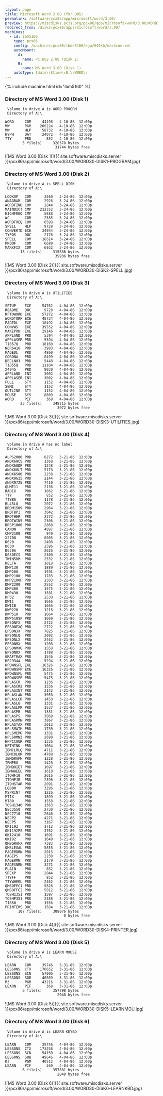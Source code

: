 ```yaml
---
layout: page
title: Microsoft Word 3.00 (for DOS)
permalink: /software/pcx86/app/microsoft/word/3.00/
preview: https://miscdisks.pcjs.org/pcx86/app/microsoft/word/3.00/WORD30-DISK1-PROGRAM.jpg
redirect_from: /disks/pcx86/apps/microsoft/word/3.00/
machines:
  - id: ibm5160
    type: pcx86
    config: /machines/pcx86/ibm/5160/ega/640kb/machine.xml
    autoMount:
      A:
        name: PC DOS 2.00 (Disk 1)
      B:
        name: MS Word 3.00 (Disk 1)
    autoType: $date\r$time\rB:\rWORD\r
---
```


{% include machine.html id="ibm5160" %}

### Directory of MS Word 3.00 (Disk 1)

     Volume in drive A is WORD PROGRM
     Directory of A:\

    WORD     COM     44498   4-10-86  12:00p
    MW       PGM    200224   4-10-86  12:00p
    MW       HLP     58732   4-10-86  12:00p
    HYPH     DAT     24072   4-10-86  12:00p
    TTY      PRD       852   4-10-86  12:00p
            5 file(s)     328378 bytes
                           31744 bytes free

![MS Word 3.00 (Disk 1)]({{ site.software.miscdisks.server }}/pcx86/app/microsoft/word/3.00/WORD30-DISK1-PROGRAM.jpg)

### Directory of MS Word 3.00 (Disk 2)

     Volume in drive A is SPELL DISK
     Directory of A:\

    LOOKUP   COM      3560   3-24-86  12:00p
    ANAGRAM  COM      2926   3-24-86  12:00p
    WORDFIND COM      2844   3-24-86  12:00p
    MAINDICT CMP    212352   3-24-86  12:00p
    HIGHFREQ CMP      5888   3-24-86  12:00p
    WC       COM      2585   3-24-86  12:00p
    WORDFREQ COM      6598   3-24-86  12:00p
    SPELL    HLP      9728   3-24-86  12:00p
    CONVERTD EXE     34944   3-24-86  12:00p
    TYPOS    DOC      2176   3-24-86  12:00p
    SPELL    COM     18614   3-24-86  12:00p
    PROOF    COM      6689   3-24-86  12:00p
    MARKFIX  COM      6932   3-24-86  12:00p
           13 file(s)     315836 bytes
                           39936 bytes free

![MS Word 3.00 (Disk 2)]({{ site.software.miscdisks.server }}/pcx86/app/microsoft/word/3.00/WORD30-DISK2-SPELL.jpg)

### Directory of MS Word 3.00 (Disk 3)

     Volume in drive A is UTILITIES
     Directory of A:\

    SETUP    EXE     54762   4-04-86  12:00p
    README   DOC      9728   4-04-86  12:00p
    RFTOWORD EXE     57272   4-04-86  12:00p
    WORDTORF EXE     48734   4-04-86  12:00p
    PAGEDL   EXE     18492   4-04-86  12:00p
    CONVWS   EXE     39552   4-04-86  12:00p
    MAKEPRD  EXE     29146   4-04-86  12:00p
    APPLAND  PRD      5394   4-04-86  12:00p
    APPLASER PRD      5394   4-04-86  12:00p
    TI857Q   PRD     18160   4-04-86  12:00p
    NCR6416  PRD      3993   4-04-86  12:00p
    PAGEDL   PRD      4860   4-04-86  12:00p
    CORONA   PRD      8499   4-04-86  12:00p
    DECLN03  PRD      5448   4-04-86  12:00p
    TI855Q   PRD     11104   4-04-86  12:00p
    X4045    PRD      9039   4-04-86  12:00p
    APPLAND  INI      3002   4-04-86  12:00p
    APPLASER INI      3002   4-04-86  12:00p
    FULL     STY      1152   4-04-86  12:00p
    SEMI     STY      1152   4-04-86  12:00p
    OUTLINE  STY      1152   4-04-86  12:00p
    MOUSE    SYS      8809   4-04-86  12:00p
    WORD     PIF       369   4-04-86  12:00p
           23 file(s)     348215 bytes
                            3072 bytes free

![MS Word 3.00 (Disk 3)]({{ site.software.miscdisks.server }}/pcx86/app/microsoft/word/3.00/WORD30-DISK3-UTILITIES.jpg)

### Directory of MS Word 3.00 (Disk 4)

     Volume in drive A has no label
     Directory of A:\

    ALPS2000 PRD      8272   3-21-86  12:00p
    ANDX60CS PRD      1368   3-21-86  12:00p
    ANDX60DP PRD      1248   3-21-86  12:00p
    ANDX60LT PRD      5178   3-21-86  12:00p
    ANDX6500 PRD      2238   3-21-86  12:00p
    ANDX9625 PRD      2144   3-21-86  12:00p
    ANDX9725 PRD      7410   3-21-86  12:00p
    QUME11   PRD      2136   3-21-86  12:00p
    RADIX    PRD      1862   3-21-86  12:00p
    TTY      PRD       852   3-21-86  12:00p
    TTYBS    PRD      1178   3-21-86  12:00p
    BL45LQ   PRD      2072   3-21-86  12:00p
    BROM1509 PRD      2964   3-21-86  12:00p
    BROTBPI  PRD      3042   3-21-86  12:00p
    BROTHER  PRD      2372   3-21-86  12:00p
    BROTWIN5 PRD      2306   3-21-86  12:00p
    BRSP1000 PRD      2868   3-21-86  12:00p
    CANON    PRD      4887   3-21-86  12:00p
    CMP2100  PRD       949   3-21-86  12:00p
    X2700    PRD      8005   3-21-86  12:00p
    D620     PRD      2408   3-21-86  12:00p
    D630     PRD      2596   3-21-86  12:00p
    D630A    PRD      2626   3-21-86  12:00p
    D630ECS  PRD      2300   3-21-86  12:00p
    TWIN5DM  PRD      2532   3-21-86  12:00p
    DELTA    PRD      1818   3-21-86  12:00p
    DMP130   PRD      1889   3-21-86  12:00p
    DMP200   PRD      1591   3-21-86  12:00p
    DMP2100  PRD      1783   3-21-86  12:00p
    DMP2100P PRD      2503   3-21-86  12:00p
    DMP2200  PRD      2552   3-21-86  12:00p
    DMP400   PRD      1575   3-21-86  12:00p
    DMP430   PRD      1581   3-21-86  12:00p
    DP32     PRD      2530   3-21-86  12:00p
    DWII     PRD      1666   3-21-86  12:00p
    DWIIB    PRD      1666   3-21-86  12:00p
    DWP220   PRD      1216   3-21-86  12:00p
    DWP510   PRD      1664   3-21-86  12:00p
    DWP510SF PRD      1669   3-21-86  12:00p
    EPSONFX  PRD      2722   3-21-86  12:00p
    EPSONFXQ PRD      2722   3-21-86  12:00p
    EPSONJX  PRD      7825   3-21-86  12:00p
    EPSONLQ  PRD      3092   3-21-86  12:00p
    EPSONLX  PRD      2462   3-21-86  12:00p
    EPSONMX  PRD      1208   3-21-86  12:00p
    EPSONMXG PRD      1558   3-21-86  12:00p
    EPSONRX  PRD      1788   3-21-86  12:00p
    GRAFTRAX PRD      1546   3-21-86  12:00p
    HP2934A  PRD      5294   3-21-86  12:00p
    HPDWNSFL EXE     16326   3-21-86  12:00p
    HPDWNSFP EXE     16326   3-21-86  12:00p
    HPDWNSFL PRD      5475   3-21-86  12:00p
    HPDWNSFP PRD      5475   3-21-86  12:00p
    HPLASCR  PRD      1236   3-21-86  12:00p
    HPLASCR2 PRD      1336   3-21-86  12:00p
    HPLASINT PRD      2142   3-21-86  12:00p
    HPLASLAN PRD      3058   3-21-86  12:00p
    HPLASLCR PRD      1458   3-21-86  12:00p
    HPLASLG  PRD      1331   3-21-86  12:00p
    HPLASLPR PRD      1537   3-21-86  12:00p
    HPLASPR  PRD      1331   3-21-86  12:00p
    HPLASPS  PRD      3069   3-21-86  12:00p
    HPLASRMN PRD      3867   3-21-86  12:00p
    HPLASTAX PRD      3012   3-21-86  12:00p
    HPLSMATH PRD      1730   3-21-86  12:00p
    HPLSMEMO PRD      1331   3-21-86  12:00p
    HPLSRMN2 PRD      2699   3-21-86  12:00p
    HPPCCOUR PRD      1336   3-21-86  12:00p
    HPTHINK  PRD      1004   3-21-86  12:00p
    IBMCLRLQ PRD      4711   3-21-86  12:00p
    IBMCOLOR PRD      4708   3-21-86  12:00p
    IBMGRAPH PRD      1228   3-21-86  12:00p
    IBMPRO   PRD      1428   3-21-86  12:00p
    IBMQUIET PRD      1697   3-21-86  12:00p
    IBMWHEEL PRD      1610   3-21-86  12:00p
    ITOHF10  PRD      2616   3-21-86  12:00p
    ITOHPJR  PRD      2396   3-21-86  12:00p
    ITOHSTAR PRD      2091   3-21-86  12:00p
    LQ800    PRD      3296   3-21-86  12:00p
    MSPRINT  PRD      1226   3-21-86  12:00p
    MT1X     PRD      1899   3-21-86  12:00p
    MT80     PRD      1558   3-21-86  12:00p
    TOSH1340 PRD      1363   3-21-86  12:00p
    NEC3550  PRD      2730   3-21-86  12:00p
    NEC7710  PRD      2646   3-21-86  12:00p
    NECP2    PRD      4271   3-21-86  12:00p
    NECP5    PRD      3167   3-21-86  12:00p
    OKI192   PRD      1712   3-21-86  12:00p
    OKI192PS PRD      3762   3-21-86  12:00p
    OKI2410  PRD      1691   3-21-86  12:00p
    OKI92    PRD      1649   3-21-86  12:00p
    QMSGRAFX PRD      7383   3-21-86  12:00p
    QMSLEGAL PRD      5858   3-21-86  12:00p
    PAGEMDRN PRD      2015   3-21-86  12:00p
    PAGEPS   PRD      2230   3-21-86  12:00p
    PAGERMN  PRD      2179   3-21-86  12:00p
    PAGESNRN PRD      3271   3-21-86  12:00p
    PLAIN    PRD       852   3-21-86  12:00p
    SREXP    PRD      2044   3-21-86  12:00p
    TTYFF    PRD       852   3-21-86  12:00p
    TTYWHEEL PRD      2362   3-21-86  12:00p
    QMSOFFC1 PRD      5826   3-21-86  12:00p
    QMSOFFC2 PRD      5812   3-21-86  12:00p
    TOSH1351 PRD      1597   3-21-86  12:00p
    TOSHP351 PRD      2388   3-21-86  12:00p
    TI850    PRD      1556   3-21-86  12:00p
    PRINTERS DOC      1584   3-21-86  12:00p
          107 file(s)     308076 bytes
                               0 bytes free

![MS Word 3.00 (Disk 4)]({{ site.software.miscdisks.server }}/pcx86/app/microsoft/word/3.00/WORD30-DISK4-PRINTER.jpg)

### Directory of MS Word 3.00 (Disk 5)

     Volume in drive A is LEARN MOUSE
     Directory of A:\

    LEARN    COM     39746   3-31-86  12:00p
    LESSONS  CTX    170652   3-31-86  12:00p
    LESSONS  SCN     57006   3-31-86  12:00p
    LESSONS  SOB     46809   3-31-86  12:00p
    M3       PGM     43216   3-31-86  12:00p
    LEARN    PIF       369   3-31-86  12:00p
            6 file(s)     357798 bytes
                            2048 bytes free

![MS Word 3.00 (Disk 5)]({{ site.software.miscdisks.server }}/pcx86/app/microsoft/word/3.00/WORD30-DISK5-LEARNMOU.jpg)

### Directory of MS Word 3.00 (Disk 6)

     Volume in drive A is LEARN KEYBD
     Directory of A:\

    LEARN    COM     39746   4-04-86  12:00p
    LESSONS  CTX    173258   4-04-86  12:00p
    LESSONS  SCN     54150   4-04-86  12:00p
    LESSONS  SOB     49646   4-04-86  12:00p
    K3       PGM     40512   4-04-86  12:00p
    LEARN    PIF       369   4-04-86  12:00p
            6 file(s)     357681 bytes
                            2048 bytes free

![MS Word 3.00 (Disk 6)]({{ site.software.miscdisks.server }}/pcx86/app/microsoft/word/3.00/WORD30-DISK6-LEARNKBD.jpg)
